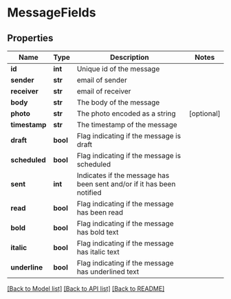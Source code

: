 # MessageFields

## Properties
Name | Type | Description | Notes
------------ | ------------- | ------------- | -------------
**id** | **int** | Unique id of the message | 
**sender** | **str** | email of sender | 
**receiver** | **str** | email of receiver | 
**body** | **str** | The body of the message | 
**photo** | **str** | The photo encoded as a string | [optional] 
**timestamp** | **str** | The timestamp of the message | 
**draft** | **bool** | Flag indicating if the message is draft | 
**scheduled** | **bool** | Flag indicating if the message is scheduled | 
**sent** | **int** | Indicates if the message has been sent and/or if it has been notified | 
**read** | **bool** | Flag indicating if the message has been read | 
**bold** | **bool** | Flag indicating if the message has bold text | 
**italic** | **bool** | Flag indicating if the message has italic text | 
**underline** | **bool** | Flag indicating if the message has underlined text | 

[[Back to Model list]](../README.md#documentation-for-models) [[Back to API list]](../README.md#documentation-for-api-endpoints) [[Back to README]](../README.md)

